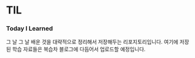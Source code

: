 # TIL
### Today I Learned

그 날 그 날 배운 것을 대략적으로 정리해서 저장해두는 리포지토리입니다.
여기에 저장된 학습 자료들은 복습차 블로그에 다듬어서 업로드할 예정입니다.
